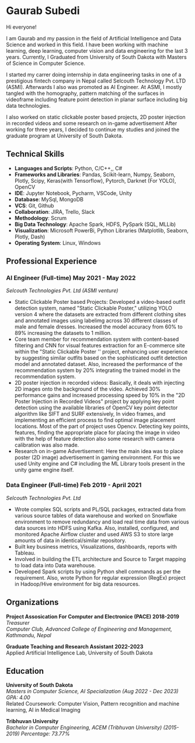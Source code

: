 # Gaurab Subedi

<!-- 
**gaurabsubedi123/gaurabsubedi123** is a ✨ _special_ ✨ repository because its `README.md` (this file) appears on your GitHub profile.

Here are some ideas to get you started:

- 🔭 I’m currently working on ...
- 🌱 I’m currently learning ...
- 👯 I’m looking to collaborate on ...
- 🤔 I’m looking for help with ...
- 💬 Ask me about ...
- 📫 How to reach me: ...
- 😄 Pronouns: ...
- ⚡ Fun fact: ...

 -->
 Hi everyone!

I am Gaurab and my passion in the field of Artificial Intelligence and Data Science and worked in this field. I have been working with machine learning, deep learning, computer vision and data engineering for the last 3 years. Currently, I Graduated from University of South Dakota with Masters of Science in Computer Science.

I started my carrer doing internship in data engiineering tasks in one of a prestigious fintech company in Nepal called Selcouth Technology Pvt. LTD (ASMI). Afterwards I also was promoted as AI Engineer. At ASMI, I mostly tangled with the homography, pattern matching of the surfaces in videoframe including feature point detection in planar surface including big data technologies.

I also worked on static clickable poster based projects, 2D poster injection in recorded videos and some research on in-game advertisement After working for three years, I decided to continue my studies and joined the graduate program at University of South Dakota. 

<!-- [![Gaurab's GitHub stats](https://github-readme-stats.vercel.app/api?username=gaurabsubedi123)](https://github.com/anuraghazra/github-readme-stats) -->

## Technical Skills
- <strong>Languages and Scripts</strong>: Python, C/C++,, C#
- <strong>Frameworks and Libraries</strong>: Pandas, Scikit-learn, Numpy, Seaborn, Plotly, Scipy, Keras(with Tensorflow), Pytorch, Darknet (For YOLO), OpenCV
- <strong>IDE</strong>: Jupyter Notebook, Pycharm, VSCode, Unity
- <strong>Database</strong>: MySql, MongoDB
- <strong>VCS</strong>: Git, Github
- <strong>Collaboration</strong>: JIRA, Trello, Slack
- <strong>Methodology</strong>: Scrum
- <strong>Big Data Technology</strong>: Apache Spark, HDFS, PySpark (SQL, MLLib)
- <strong>Visualization</strong>: Microsoft PowerBi, Python Libraries (Matplotlib, Seaborn, Plotly, Dash)
- <strong>Operating System</strong>: Linux, Windows

## Professional Experience

### AI Engineer (Full-time) May 2021 - May 2022

*Selcouth Technologies Pvt. Ltd (ASMI venture)*
- Static Clickable Poster based Projects: Developed a video-based outfit detection system, named "Static Clickable Poster," utilizing YOLO version 4 where the datasets are extracted from different clothing sites and annotated images using labelimg across 30 different classes of male and female dresses. Increased the model accuracy from 60% to 89% increasing the datasets to 1 million.
- Core team member for recommendation system with content-based filtering and CNN for visual features extraction for an E-commerce site within the "Static Clickable Poster '' project, enhancing user experience by suggesting similar outfits based on the sophisticated outfit detection model and annotated dataset. Also, increased the performance of the recommendation system by 20% integrating the trained model in the recommendation system.
- 2D poster injection in recorded videos: Basically, it deals with injecting 2D images onto the background of the video. Achieved 30% performance gains and increased processing speed by 10% in the "2D Poster Injection in Recorded Videos" project by applying key point detection using the available libraries of OpenCV key point detector algorithm like SIFT and SURF extensively, In video frames, and implementing an efficient process to find optimal image placement locations. Most of the part of project uses Opencv. Detecting key points, features, finding the appropriate place for placing the image in video with the help of feature detection also some research with camera calibration was also made.
- Research on in-game Advertisement: Here the main idea was to place poster (2D image) advertisement in gaming environment. For this we used Unity engine and C# including the ML Library tools present in the unity game engine itself.

### Data Engineer (Full-time) Feb 2019 - April 2021

*Selcouth Technologies Pvt. Ltd*
- Wrote complex SQL scripts and PL/SQL packages, extracted data from various source tables of data warehouse and worked on Snowflake environment to remove redundancy and load real time data from various data sources into HDFS using Kafka. Also, installed, configured, and monitored Apache Airflow cluster and used AWS S3 to store large amounts of data in identical/similar repository.
- Built key business metrics, Visualizations, dashboards, reports with Tableau.
- Involved in building the ETL architecture and Source to Target mapping to load data into Data warehouse.
- Developed Spark scripts by using Python shell commands as per the requirement. Also, wrote Python for regular expression (RegEx) project in Hadoop/Hive environment for big data resources.
## Organizations
**Project Assosication For Computer and Electronice (PACE) 2018-2019**
<br> *Treasurer*
<br> *Computer Club, Advanced College of Engineering and Management, Kathmandu, Nepal*

**Graduate Teaching and Research Assistant 2022-2023**
<br> Applied Artificial Intelligence Lab, University of South Dakota
## Education
**University of South Dakota**
<br>*Masters in Computer Science, AI Specialization (Aug 2022 - Dec 2023) GPA: 4.00*
<br> Related Coursework: Computer Vision, Pattern recognition and machine learning, AI in Medical Imaging

**Tribhuvan University**
<br>*Bachelor in Computer Engineering, ACEM (Tribhuvan University) (2015-2019) Percentage: 73.77%*

<!-- <a href = "./projects.md">Projects</a>  -->
